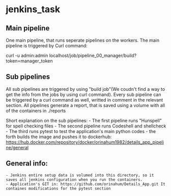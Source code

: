 # jenkins_task

## Main pipeline
One main pipeline, that runs seperate pipelines on the workers. 
The main pipeline is triggered by Curl command:

curl -u admin:admin localhost/job/pipeline_00_manager/build?token=manager_token

## Sub pipelines
All sub pipelines are triggered by using "build job"(We coudn't find a way to get the info from the jobs by using curl command). 
Every sub pipeline can be triggered by a curl command as well, writted in comment in the relevant section. 
All pipelines generate a report, that is saved using a volume with all of the containers in ./reports

Short explanation on the sub pipelines:
    - The first pipeline runs "Hunspell" for spell checking files
    - The second pipeline runs Codeshell and shellcheck
    - The third runs pytest to test the application's main python codes
    - the forth builds the image and pushes it to dockerhub:  https://hub.docker.com/repository/docker/orinahum1982/details_app_pipeline/general


## General info:
    - Jenkins entire setup data is volumed into this directory, so it saves all jenkins configuration when you run the containers. 
    - Application's GIT in: https://github.com/orinahum/Details_App.git It containes modifications for the pytest section